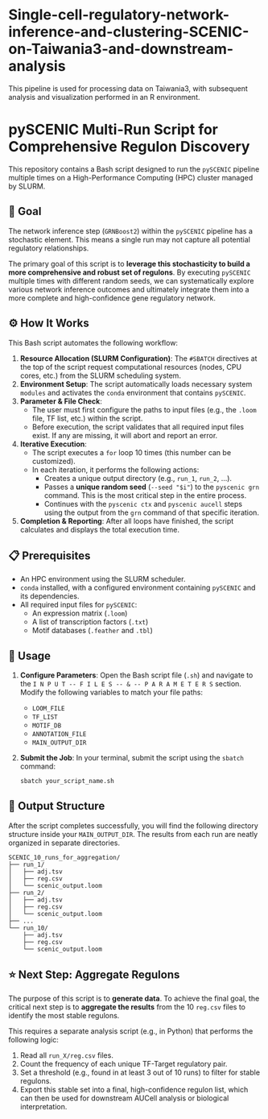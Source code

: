 # Single-cell-regulatory-network-inference-and-clustering-SCENIC-on-Taiwania3-and-downstream-analysis
This pipeline is used for processing data on Taiwania3, with subsequent analysis and visualization performed in an R environment.

# pySCENIC Multi-Run Script for Comprehensive Regulon Discovery

This repository contains a Bash script designed to run the `pySCENIC` pipeline multiple times on a High-Performance Computing (HPC) cluster managed by SLURM.

## 🎯 Goal

The network inference step (`GRNBoost2`) within the `pySCENIC` pipeline has a stochastic element. This means a single run may not capture all potential regulatory relationships.

The primary goal of this script is to **leverage this stochasticity to build a more comprehensive and robust set of regulons**. By executing `pySCENIC` multiple times with different random seeds, we can systematically explore various network inference outcomes and ultimately integrate them into a more complete and high-confidence gene regulatory network.

## ⚙️ How It Works

This Bash script automates the following workflow:

1.  **Resource Allocation (SLURM Configuration)**: The `#SBATCH` directives at the top of the script request computational resources (nodes, CPU cores, etc.) from the SLURM scheduling system.
2.  **Environment Setup**: The script automatically loads necessary system `modules` and activates the `conda` environment that contains `pySCENIC`.
3.  **Parameter & File Check**:
    * The user must first configure the paths to input files (e.g., the `.loom` file, TF list, etc.) within the script.
    * Before execution, the script validates that all required input files exist. If any are missing, it will abort and report an error.
4.  **Iterative Execution**:
    * The script executes a `for` loop 10 times (this number can be customized).
    * In each iteration, it performs the following actions:
        * Creates a unique output directory (e.g., `run_1`, `run_2`, ...).
        * Passes a **unique random seed** (`--seed "$i"`) to the `pyscenic grn` command. This is the most critical step in the entire process.
        * Continues with the `pyscenic ctx` and `pyscenic aucell` steps using the output from the `grn` command of that specific iteration.
5.  **Completion & Reporting**: After all loops have finished, the script calculates and displays the total execution time.

## 📋 Prerequisites

* An HPC environment using the SLURM scheduler.
* `conda` installed, with a configured environment containing `pySCENIC` and its dependencies.
* All required input files for `pySCENIC`:
    * An expression matrix (`.loom`)
    * A list of transcription factors (`.txt`)
    * Motif databases (`.feather` and `.tbl`)

## 🚀 Usage

1.  **Configure Parameters**:
    Open the Bash script file (`.sh`) and navigate to the `I N P U T -- F I L E S -- & -- P A R A M E T E R S` section. Modify the following variables to match your file paths:
    * `LOOM_FILE`
    * `TF_LIST`
    * `MOTIF_DB`
    * `ANNOTATION_FILE`
    * `MAIN_OUTPUT_DIR`

2.  **Submit the Job**:
    In your terminal, submit the script using the `sbatch` command:
    ```bash
    sbatch your_script_name.sh
    ```

## 📂 Output Structure

After the script completes successfully, you will find the following directory structure inside your `MAIN_OUTPUT_DIR`. The results from each run are neatly organized in separate directories.

```
SCENIC_10_runs_for_aggregation/
├── run_1/
│   ├── adj.tsv
│   ├── reg.csv
│   └── scenic_output.loom
├── run_2/
│   ├── adj.tsv
│   ├── reg.csv
│   └── scenic_output.loom
├── ...
└── run_10/
    ├── adj.tsv
    ├── reg.csv
    └── scenic_output.loom
```

## ⭐ Next Step: Aggregate Regulons

The purpose of this script is to **generate data**. To achieve the final goal, the critical next step is to **aggregate the results** from the 10 `reg.csv` files to identify the most stable regulons.

This requires a separate analysis script (e.g., in Python) that performs the following logic:
1.  Read all `run_X/reg.csv` files.
2.  Count the frequency of each unique TF-Target regulatory pair.
3.  Set a threshold (e.g., found in at least 3 out of 10 runs) to filter for stable regulons.
4.  Export this stable set into a final, high-confidence regulon list, which can then be used for downstream AUCell analysis or biological interpretation.
